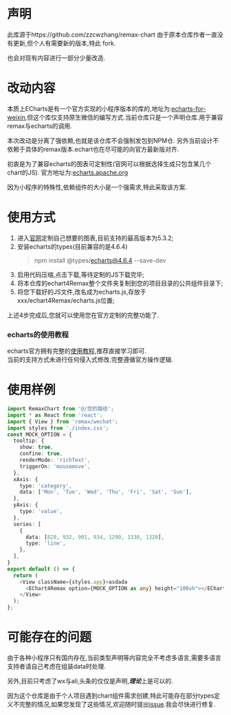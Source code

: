 # 声明
此库源于https://github.com/zzcwzhang/remax-chart
由于原本仓库作者一直没有更新,但个人有需要新的版本,特此 fork.

也会对现有内容进行一部分少量改造.


# 改动内容
本质上ECharts是有一个官方实现的小程序版本的库的,地址为:[echarts-for-weixin](https://github.com/ecomfe/echarts-for-weixin#%E6%9A%82%E4%B8%8D%E6%94%AF%E6%8C%81%E7%9A%84%E5%8A%9F%E8%83%BD),但这个库仅支持原生微信的编写方式.当前仓库只是一个声明仓库.用于兼容remax与echarts的调用.

本次改动是分离了强依赖,也就是该仓库不会强制发包到NPM仓. 
另外当前设计不依赖于具体的remax版本.echart也在尽可能的向官方最新版对齐.

初衷是为了兼容echarts的图表可定制性(官网可以根据选择生成只包含某几个chart的JS).
官方地址为:[echarts.apache.org](https://echarts.apache.org/zh/builder.html)

因为小程序的特殊性,依赖组件的大小是一个强需求,特此采取该方案.

# 使用方式
1. 进入[官网]('https://echarts.apache.org/zh/builder.html')定制自己想要的图表,目前支持的最高版本为5.3.2;
2. 安装echarts的types(目前兼容的是4.6.4)
   > npm install @types/echarts@4.6.4 --save-dev
3. 启用代码压缩,点击下载,等待定制的JS下载完毕;
4. 将本仓库的echart4Remax整个文件夹复制到您的项目目录的公共组件目录下;
5. 将您下载好的JS文件,改名成为echarts.js,存放于xxx/echart4Remax/echarts.js位置;

上述4步完成后,您就可以使用您在官方定制的完整功能了.

### echarts的使用教程
echarts官方拥有完整的[使用教程]('https://echarts.apache.org/zh/tutorial.html'),推荐直接学习即可.    
当前的支持方式未进行任何侵入式修改.完整遵循官方操作逻辑.    

# 使用样例
``` ts
import RemaxChart from '@/您的路径';
import * as React from 'react';
import { View } from 'remax/wechat';
import styles from './index.css';
const MOCK_OPTION = {
  tooltip: {
    show: true,
    confine: true,
    renderMode: 'richText',
    triggerOn: 'mousemove',
  },
  xAxis: {
    type: 'category',
    data: ['Mon', 'Tue', 'Wed', 'Thu', 'Fri', 'Sat', 'Sun'],
  },
  yAxis: {
    type: 'value',
  },
  series: [
    {
      data: [820, 932, 901, 934, 1290, 1330, 1320],
      type: 'line',
    },
  ],
}
export default () => {
  return (
    <View className={styles.app}>asdada
      <EChart4Remax option={MOCK_OPTION as any} height="100vh"></EChart4Remax>
    </View>
  );
};
```


# 可能存在的问题
由于各种小程序只有国内存在,当前类型声明等内容完全不考虑多语言,需要多语言支持者请自己考虑在组装data时处理.

另外,目前只考虑了wx与ali,头条的仅仅是声明,***理论***上是可以的.


因为这个仓库是由于个人项目遇到chart组件需求创建,特此可能存在部分types定义不完整的情况,如果您发现了这些情况,欢迎随时提出[issue]('https://github.com/BenLampson/echarts-for-remax/issues').我会尽快进行修复.
